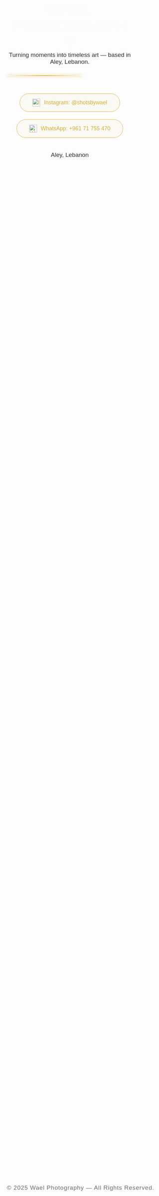 <!DOCTYPE html>
<html lang="en">
<head>
  <meta charset="UTF-8">
  <meta name="viewport" content="width=device-width, initial-scale=1.0">
  <title>Wael Photography</title>
  <link href="https://fonts.googleapis.com/css2?family=Poppins:wght@300;400;600&display=swap" rel="stylesheet">
  <style>
    * {
      margin: 0;
      padding: 0;
      box-sizing: border-box;
      font-family: 'Poppins', sans-serif;
      scroll-behavior: smooth;
    }

    body {
      background-color: #000;
      background-image: url('https://www.transparenttextures.com/patterns/dark-mosaic.png');
      background-size: cover;
      background-attachment: fixed;
      color: #d4af37;
      display: flex;
      flex-direction: column;
      align-items: center;
      text-align: center;
      min-height: 100vh;
      padding: 2rem;
      overflow-x: hidden;
    }

    header img {
      max-width: 300px;
      margin-bottom: 2rem;
      filter: drop-shadow(0 0 15px rgba(212, 175, 55, 0.8));
      animation: glow 3s ease-in-out infinite alternate;
    }

    @keyframes glow {
      from { filter: drop-shadow(0 0 10px rgba(212, 175, 55, 0.5)); }
      to { filter: drop-shadow(0 0 25px rgba(212, 175, 55, 0.9)); }
    }

    h1 {
      font-size: 3rem;
      letter-spacing: 3px;
      text-transform: uppercase;
      text-shadow: 0 0 15px rgba(212, 175, 55, 0.7);
      animation: fadeIn 1.5s ease forwards;
    }

    @keyframes fadeIn {
      from { opacity: 0; transform: translateY(20px); }
      to { opacity: 1; transform: translateY(0); }
    }

    p {
      font-size: 1.2rem;
      margin-bottom: 2rem;
      opacity: 0.9;
    }

    .contact {
      display: flex;
      flex-direction: column;
      align-items: center;
      gap: 1.5rem;
      margin-top: 3rem;
    }

    a {
      text-decoration: none;
      color: #d4af37;
      border: 1px solid #d4af37;
      padding: 1rem 2.5rem;
      border-radius: 50px;
      transition: all 0.3s ease;
      display: flex;
      align-items: center;
      gap: 12px;
      font-weight: 500;
      font-size: 1.1rem;
      background: rgba(212, 175, 55, 0.05);
    }

    a:hover {
      background: linear-gradient(90deg, #d4af37, #b8860b);
      color: #000;
      box-shadow: 0 0 20px #d4af37;
      transform: scale(1.05);
    }

    .icon {
      width: 25px;
      height: 25px;
    }

    .divider {
      width: 60%;
      height: 2px;
      background: linear-gradient(90deg, transparent, #d4af37, transparent);
      margin: 2rem 0;
      border-radius: 2px;
      box-shadow: 0 0 10px #d4af37;
    }

    footer {
      position: absolute;
      bottom: 20px;
      font-size: 0.9rem;
      opacity: 0.7;
      letter-spacing: 1px;
    }
  </style>
</head>
<body>
  <header>
    <h1>Wael Photography</h1>
    <p>Turning moments into timeless art — based in Aley, Lebanon.</p>
    <div class="divider"></div>
  </header>

  <section class="contact" id="contact">
    <a href="https://www.instagram.com/shotsbywael?igsh=NGVyZGRjbzQ1ZzM5&utm_source=qr" target="_blank">
      <img src="https://cdn-icons-png.flaticon.com/512/174/174855.png" alt="Instagram" class="icon"> Instagram: @shotsbywael
    </a>
    <a href="https://wa.me/96171755470" target="_blank">
      <img src="https://cdn-icons-png.flaticon.com/512/733/733585.png" alt="WhatsApp" class="icon"> WhatsApp: +961 71 755 470
    </a>
    <p>Aley, Lebanon</p>
  </section>

  <footer>
    <p>&copy; 2025 Wael Photography — All Rights Reserved.</p>
  </footer>
</body>
</html>

